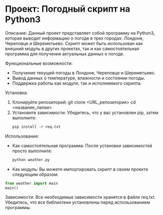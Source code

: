 # Проект: Погодный скрипт на Python3

Описание:
Данный проект представляет собой программу на Python3, которая выводит информацию о погоде в трех городах: Лондоне, Череповце и Шереметьево. Скрипт может быть использован как внешний модуль в других проектах, так и как самостоятельная программа для получения актуальных данных о погоде.

Функциональные возможности:
- Получение текущей погоды в Лондоне, Череповце и Шереметьево.
- Вывод данных о температуре, влажности и состоянии погоды.
- Поддержка работы как модуля, так и исполняемого скрипта.

Установка:
1. Клонируйте репозиторий:
    git clone <URL_репозитория>
    cd <название_папки>
2. Установите зависимости:
    Убедитесь, что у вас установлен pip, затем выполните:
    ```python
    pip install -r req.txt
    ``` 

Использование:
- Как самостоятельная программа:
    После установки зависимостей просто выполните:
    ```python
    python weather.py
    ``` 
- Как модуль:
    Вы можете импортировать скрипт в своем проекте следующим образом:

```python
from weather import main
main()
``` 
    
Зависимости:
Все необходимые зависимости хранятся в файле req.txt. Убедитесь, что все библиотеки установлены перед использованием программы.
